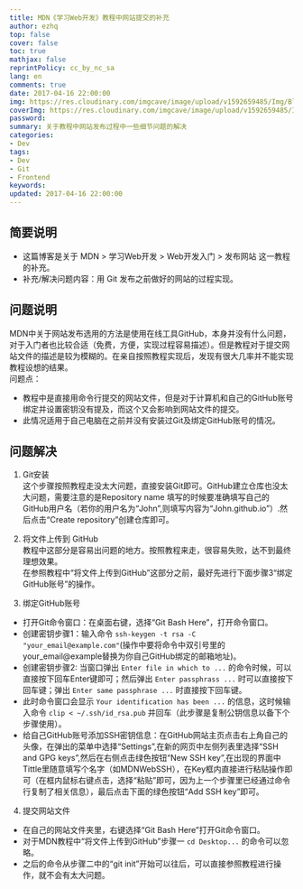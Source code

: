```yaml
---
title: MDN《学习Web开发》教程中网站提交的补充
author: ezhq
top: false
cover: false
toc: true
mathjax: false
reprintPolicy: cc_by_nc_sa
lang: en
comments: true
date: 2017-04-16 22:00:00
img: https://res.cloudinary.com/imgcave/image/upload/v1592659485/Img/BlogCover/MDN_bsrzjo.jpg
coverImg: https://res.cloudinary.com/imgcave/image/upload/v1592659485/Img/BlogCover/MDN_bsrzjo.jpg
password:
summary: 关于教程中网站发布过程中一些细节问题的解决
categories: 
- Dev
tags:
- Dev
- Git
- Frontend
keywords:
updated: 2017-04-16 22:00:00
---
```


## 简要说明  
* 这篇博客是关于 MDN > 学习Web开发 > Web开发入门 > 发布网站 这一教程的补充。  
* 补充/解决问题内容：用 Git 发布之前做好的网站的过程实现。  
  

## 问题说明  

MDN中关于网站发布选用的方法是使用在线工具GitHub，本身并没有什么问题，对于入门者也比较合适（免费，方便，实现过程容易描述）。但是教程对于提交网站文件的描述是较为模糊的。在亲自按照教程实现后，发现有很大几率并不能实现教程设想的结果。  
问题点：  
* 教程中是直接用命令行提交的网站文件，但是对于计算机和自己的GitHub账号绑定并设置密钥没有提及，而这个又会影响到网站文件的提交。  
* 此情况适用于自己电脑在之前并没有安装过Git及绑定GitHub账号的情况。  
  
## 问题解决  

1. Git安装  
这个步骤按照教程走没太大问题，直接安装Git即可。GitHub建立仓库也没太大问题，需要注意的是Repository name 填写的时候要准确填写自己的GitHub用户名（若你的用户名为“John”,则填写内容为“John.github.io”）.然后点击“Create repository”创建仓库即可。  

2. 将文件上传到 GitHub  
教程中这部分是容易出问题的地方。按照教程来走，很容易失败，达不到最终理想效果。  
在参照教程中“将文件上传到GitHub”这部分之前，最好先进行下面步骤3“绑定GitHub账号”的操作。  

3. 绑定GitHub账号  
* 打开Git命令窗口：在桌面右键，选择“Git Bash Here”，打开命令窗口。  
* 创建密钥步骤1：输入命令 `ssh-keygen -t rsa -C "your_email@example.com"`(操作中要将命令中双引号里的your_email@example替换为你自己GitHub绑定的邮箱地址)。  
* 创建密钥步骤2: 当窗口弹出 `Enter file in which to ...` 的命令时候，可以直接按下回车Enter键即可；然后弹出 `Enter passphrass ...` 时可以直接按下回车键；弹出 `Enter same passphrase ...` 时直接按下回车键。  
* 此时命令窗口会显示 `Your identification has been ...` 的信息，这时候输入命令 `clip < ~/.ssh/id_rsa.pub` 并回车（此步骤是复制公钥信息以备下个步骤使用）。  
* 给自己GitHub账号添加SSH密钥信息：在GitHub网站主页点击右上角自己的头像，在弹出的菜单中选择“Settings”,在新的网页中左侧列表里选择“SSH and GPG keys”,然后在右侧点击绿色按钮“New SSH key”,在出现的界面中Tittle里随意填写个名字（如MDNWebSSH），在Key框内直接进行粘贴操作即可（在框内鼠标右键点击，选择“粘贴”即可，因为上一个步骤里已经通过命令行复制了相关信息），最后点击下面的绿色按钮“Add SSH key”即可。  

4. 提交网站文件  
* 在自己的网站文件夹里，右键选择“Git Bash Here”打开Git命令窗口。  
* 对于MDN教程中“将文件上传到GitHub”步骤一 `cd Desktop...` 的命令可以忽略。  
* 之后的命令从步骤二中的“git init”开始可以往后，可以直接参照教程进行操作，就不会有太大问题。

